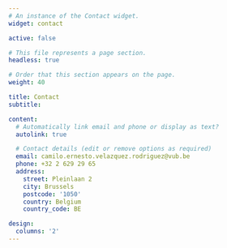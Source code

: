 ```yaml
---
# An instance of the Contact widget.
widget: contact

active: false

# This file represents a page section.
headless: true

# Order that this section appears on the page.
weight: 40

title: Contact
subtitle:

content:
  # Automatically link email and phone or display as text?
  autolink: true

  # Contact details (edit or remove options as required)
  email: camilo.ernesto.velazquez.rodriguez@vub.be
  phone: +32 2 629 29 65
  address:
    street: Pleinlaan 2
    city: Brussels
    postcode: '1050'
    country: Belgium
    country_code: BE

design:
  columns: '2'
---
```

